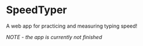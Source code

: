 # SpeedTyper
A web app for practicing and measuring typing speed!

*NOTE - the app is currently not finished* 
